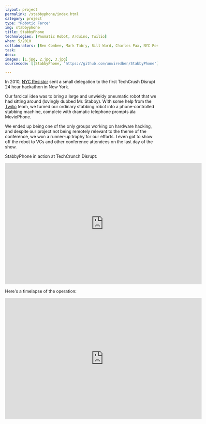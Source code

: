 ```yaml
---
layout: project
permalink: /stabbyphone/index.html 
category: project 
type: "Robotic Farce" 
img: stabbyphone
title: StabbyPhone
technologies: [Pnumatic Robot, Arduino, Twilio] 
when: 5/2010
collaborators: [Ben Combee, Mark Tabry, Bill Ward, Charles Pax, NYC Resistor]
task: 
desc:
images: [1.jpg, 2.jpg, 3.jpg]
sourcecode: [[StabbyPhone, "https://github.com/unwiredben/StabbyPhone"]]

---
```


In 2010, [NYC Resistor](nycresistor.com) sent a small delegation to the first TechCrush Disrupt 24 hour hackathon in New York. 

<!--break-->

Our farcical idea was to bring a large and unwieldy pneumatic robot that we had sitting around (lovingly dubbed Mr. Stabby). With some help from the [Twilio](twilio.com) team, we turned our ordinary stabbing robot into a phone-controlled stabbing machine, complete with dramatic telephone prompts ála MoviePhone.

We ended up being one of the only groups working on hardware hacking, and despite our project not being remotely relevant to the theme of the conference, we won a runner-up trophy for our efforts. I even got to show off the robot to VCs and other conference attendees on the last day of the show.

StabbyPhone in action at TechCrunch Disrupt:
<iframe width="650" height="400" src="http://www.youtube.com/embed/XHvXPOSaNbg" frameborder="0" allowfullscreen></iframe>

Here's a timelapse of the operation:
<iframe width="650" height="400" src="http://www.youtube.com/embed/pYcPTk6uccU" frameborder="0" allowfullscreen></iframe>